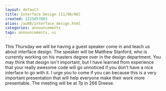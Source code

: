 ```yaml
---
layout: default
title: Interface Design [11/06/08]
created: 1225857003
alias: /au08/interface_design.html
categories: announcements
tags: announcements, ui
---
```

This Thursday we will be having a guest speaker come in and teach us about interface design. The speaker will be Matthew Stanford, who is currently working on his masters degree over in the design department. You may think that design isn't important, but I have learned from experience that your really awesome code will go unnoticed if you don't have a nice interface to go with it. I urge you to come if you can because this is a very important presentation that will help everyone make their work more presentable. The meeting will be at 7p in 266 Dreese.
